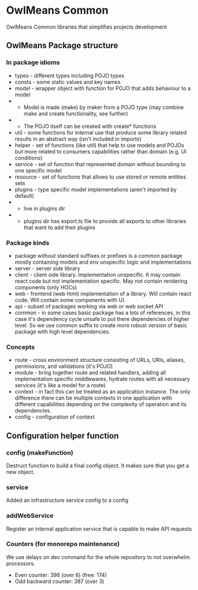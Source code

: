 # OwlMeans Common
OwlMeans Common libraries that simplifies projects development 

## OwlMeans Package structure
### In package idioms
* types - different types including POJO types 
* consts - some static values and key names
* model - wrapper object with function for POJO that adds behaviour to a model
* * Model is made (make) by maker from a POJO type (may combine make and create functionality, see further)
* * The POJO itself can be created with create* functions
* util - some functions for internal use that produce some library related results in an abstract way (isn't included in imports)
* helper - set of functions (like util) that help to use models and POJOs but more related to consumers capabilities rather than domain (e.g. UI conditions)
* service - set of function that represented domain without bounding to one specific model
* resource - set of functions that allows to use stored or remote entities sets
* plugins - type specific model implementations (aren't imported by default)
* * live in plugins dir
* * plugins dir has export.ts file to provide all exports to other libraries that want to add their plugins
### Package kinds
* package without standard suffixes or prefixes is a common package mostly containing models and env unspecific logic and implementations
* server - server side library
* client - client side library. Implementation unspecific. It may contain react code but not implementation specific. May not contain rendering components (only HOCs)
* web - frontend (web html) implementation of a library. Will contain react code. Will contain some components with UI.
* api - subset of packages working via web or web socket API
* common - in some cases basic package has a lots of references, in this case it's dependency cycle unsafe to put there
  dependencies of higher level. So we use common suffix to create more robust version of basic package with high level
  dependencies.
### Concepts
* route - cross environment structure consisting of URLs, URIs, aliases, permissions, and validations (it's POJO)
* module - bring together route and related handlers, adding all implementation specific middlewares, hydrate routes with all necessary services (it's like a model for a route)
* context - in fact this can be treated as an application instance. The only difference there can be multiple contexts
  in one application with different capabilities depending on the complexity of operation and its dependencies.
* config - configuration of context

## Configuration helper function
### config (makeFunction)
Destruct function to build a final config object. It makes sure that you get a new object.
### service
Added an infrastructure service config to a config
### addWebService
Register an internal application service that is capable to make API requests 

### Counters (for monorepo maintenance)
We use delays on dev command for the whole repository to not overwhelm processors.
* Even counter: 396 (over 6) (free: 174)
* Odd backward counter: 387 (over 3)
